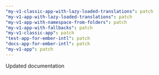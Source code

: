 ```yaml
---
"my-v1-classic-app-with-lazy-loaded-translations": patch
"my-v1-app-with-lazy-loaded-translations": patch
"my-v1-app-with-namespace-from-folders": patch
"my-v1-app-with-fallbacks": patch
"my-v1-classic-app": patch
"test-app-for-ember-intl": patch
"docs-app-for-ember-intl": patch
"my-v1-app": patch
---
```


Updated documentation
